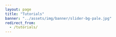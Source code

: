 ```yaml
---
layout: page
title: "Tutorials"
banner: "../assets/img/banner/slider-bg-pale.jpg"
redirect_from:
  - /tutorials/
---
```


